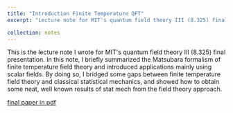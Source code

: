 ```yaml
---
title: "Introduction Finite Temperature QFT"
excerpt: "Lecture note for MIT's quantum field theory III (8.325) final presentation."

collection: notes
---
```


This is the lecture note I wrote for MIT's quantum field theory III (8.325) final presentation. In this note, I briefly summarized the Matsubara formalism of finite temperature field theory and introduced applications mainly using scalar fields. By doing so, I bridged some gaps between finite temperature field theory and classical statistical mechanics, and showed how to obtain some neat, well known results of stat mech from the field theory approach.

[final paper in pdf](https://github.com/arthurlin0722/arthurlin0722.github.io/blob/fb3f63c37c6f292bcc01fe2df1773caa22a3a278/files/8_325_project.pdf) 



